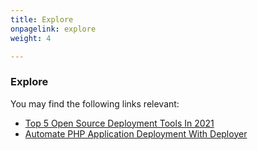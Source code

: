 ```yaml
---
title: Explore
onpagelink: explore
weight: 4

---
```


### **Explore**

You may find the following links relevant:

- [Top 5 Open Source Deployment Tools In 2021](https://blog.containerize.com/2021/03/12/top-5-open-source-deployment-tools-in-the-year-2021/)
- [Automate PHP Application Deployment With Deployer](https://blog.containerize.com/2021/03/05/automate-php-application-deployment-with-deployer/)
 
